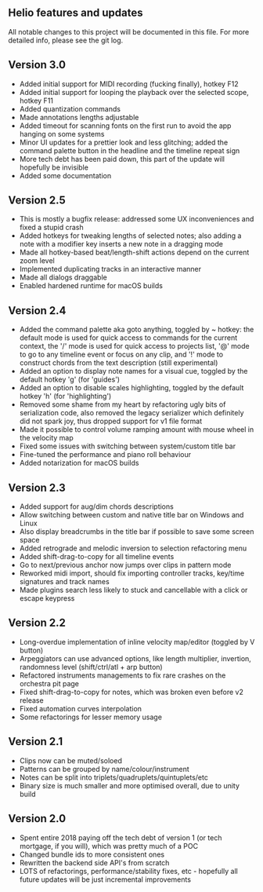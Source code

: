Helio features and updates
--------------------------

All notable changes to this project will be documented in this file.
For more detailed info, please see the git log.

## Version 3.0
 - Added initial support for MIDI recording (fucking finally), hotkey F12
 - Added initial support for looping the playback over the selected scope, hotkey F11
 - Added quantization commands
 - Made annotations lengths adjustable
 - Added timeout for scanning fonts on the first run to avoid the app hanging on some systems
 - Minor UI updates for a prettier look and less glitching; added the command palette button in the headline and the timeline repeat sign
 - More tech debt has been paid down, this part of the update will hopefully be invisible
 - Added some documentation

## Version 2.5
 - This is mostly a bugfix release: addressed some UX inconveniences and fixed a stupid crash
 - Added hotkeys for tweaking lengths of selected notes; also adding a note with a modifier key inserts a new note in a dragging mode
 - Made all hotkey-based beat/length-shift actions depend on the current zoom level
 - Implemented duplicating tracks in an interactive manner
 - Made all dialogs draggable
 - Enabled hardened runtime for macOS builds

## Version 2.4
 - Added the command palette aka goto anything, toggled by ~ hotkey: the default mode is used for quick access to commands for the current context, the '/' mode is used for quick access to projects list, '@' mode to go to any timeline event or focus on any clip, and '!' mode to construct chords from the text description (still experimental)
 - Added an option to display note names for a visual cue, toggled by the default hotkey 'g' (for 'guides')
 - Added an option to disable scales highlighting, toggled by the default hotkey 'h' (for 'highlighting')
 - Removed some shame from my heart by refactoring ugly bits of serialization code, also removed the legacy serializer which definitely did not spark joy, thus dropped support for v1 file format
 - Made it possible to control volume ramping amount with mouse wheel in the velocity map
 - Fixed some issues with switching between system/custom title bar
 - Fine-tuned the performance and piano roll behaviour
 - Added notarization for macOS builds

## Version 2.3
 - Added support for aug/dim chords descriptions
 - Allow switching between custom and native title bar on Windows and Linux
 - Also display breadcrumbs in the title bar if possible to save some screen space
 - Added retrograde and melodic inversion to selection refactoring menu
 - Added shift-drag-to-copy for all timeline events
 - Go to next/previous anchor now jumps over clips in pattern mode
 - Reworked midi import, should fix importing controller tracks, key/time signatures and track names
 - Made plugins search less likely to stuck and cancellable with a click or escape keypress

## Version 2.2
 - Long-overdue implementation of inline velocity map/editor (toggled by V button)
 - Arpeggiators can use advanced options, like length multiplier, invertion, randomness level (shift/ctrl/atl + arp button)
 - Refactored instruments managements to fix rare crashes on the orchestra pit page
 - Fixed shift-drag-to-copy for notes, which was broken even before v2 release
 - Fixed automation curves interpolation
 - Some refactorings for lesser memory usage

## Version 2.1
 - Clips now can be muted/soloed
 - Patterns can be grouped by name/colour/instrument
 - Notes can be split into triplets/quadruplets/quintuplets/etc
 - Binary size is much smaller and more optimised overall, due to unity build

## Version 2.0
 - Spent entire 2018 paying off the tech debt of version 1 (or tech mortgage, if you will), which was pretty much of a POC
 - Changed bundle ids to more consistent ones
 - Rewritten the backend side API's from scratch
 - LOTS of refactorings, performance/stability fixes, etc - hopefully all future updates will be just incremental improvements
